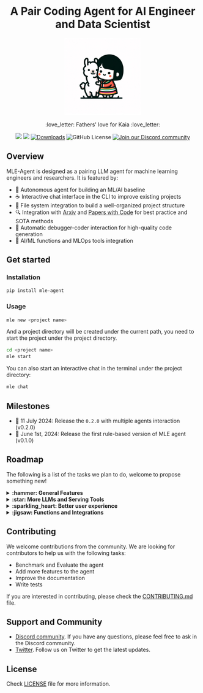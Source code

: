 <div align="center">
<h1 align="center">A Pair Coding Agent for AI Engineer and Data Scientist</h1>
<img alt="kaia-llama" height="200px" src="assets/kaia_llama.webp">
<p align="center">:love_letter: Fathers' love for Kaia :love_letter:</p>

![](https://github.com/MLSysOps/MLE-agent/actions/workflows/lint.yml/badge.svg) 
![](https://github.com/MLSysOps/MLE-agent/actions/workflows/test.yml/badge.svg) 
[![Downloads](https://static.pepy.tech/badge/mle-agent)](https://pepy.tech/project/mle-agent)
![GitHub License](https://img.shields.io/github/license/MLSysOps/MLE-agent)
<a href="https://discord.gg/SgxBpENGRG"><img src="https://img.shields.io/badge/Discord-Join%20Us-purple?logo=discord&logoColor=white&style=flat" alt="Join our Discord community"></a>

</div>


## Overview

MLE-Agent is designed as a pairing LLM agent for machine learning engineers and researchers. It is featured by:

- 🤖 Autonomous agent for building an ML/AI baseline
- :coffee: Interactive chat interface in the CLI to improve existing projects
- 📂 File system integration to build a well-organized project structure
- 🔍 Integration with [Arxiv](https://arxiv.org/) and [Papers with Code](https://paperswithcode.com/) for best practice and SOTA methods
- 🐛 Automatic debugger-coder interaction for high-quality code generation
- 🧰 AI/ML functions and MLOps tools integration


## Get started

### Installation

```bash
pip install mle-agent
```

### Usage

```bash
mle new <project name>
```

And a project directory will be created under the current path, you need to start the project under the project directory.

```bash
cd <project name>
mle start
```

You can also start an interactive chat in the terminal under the project directory:

```bash
mle chat
```


## Milestones

- :rocket: 11 July 2024: Release the `0.2.0` with multiple agents interaction (v0.2.0)
- :rocket: June 1st, 2024: Release the first rule-based version of MLE agent (v0.1.0)

## Roadmap

The following is a list of the tasks we plan to do, welcome to propose something new!

<details>
  <summary><b> :hammer: General Features</b></summary>
  
  - [x] Understand users' requirements to create an end-to-end AI project
  - [x] Suggest the SOTA data science solutions by using the web search
  - [x] Plan the ML engineering tasks with human interaction
  - [x] Execute the code on the local machine/cloud, debug and fix the errors
  - [x] Leverage the built-in functions to complete ML engineering tasks
  - [x] Interactive chat: A human-in-the-loop mode to help improve the existing ML projects
  - [ ] Kaggle mode: to finish a Kaggle task without humans
  - [ ] Summary and reflect the whole ML/AI pipeline
  - [ ] Integration with Cloud data and testing and debugging platforms
  - [ ] Local RAG support to make personal ML/AI coding assistant
  - [ ] Function zoo: generate AI/ML functions and save them for future usage


</details>

<details>
  <summary><b>:star: More LLMs and Serving Tools</b></summary>
  
  - [x] Ollama LLama3
  - [x] OpenAI GPTs
  - [ ] Anthropic Claude 3.5 Sonnet
</details>

<details>
  <summary><b>:sparkling_heart: Better user experience</b></summary>

  - [x] CLI Application
  - [ ] Web UI
  - [ ] Discord
</details>

<details>
  <summary><b>:jigsaw: Functions and Integrations</b></summary>
  
  - [x] Local file system
  - [x] Local code exectutor
  - [x] Arxiv.org search
  - [x] Papers with Code search
  - [x] General keyword search
  - [ ] Hugging Face
  - [ ] SkyPilot cloud deployment
  - [ ] Snowflake data
  - [ ] AWS S3 data
  - [ ] Databricks data catalog
  - [ ] Wandb experiment monitoring
  - [ ] MLflow management
  - [ ] DBT data transform
</details>

</details>

## Contributing

We welcome contributions from the community. We are looking for contributors to help us with the following tasks:

- Benchmark and Evaluate the agent
- Add more features to the agent
- Improve the documentation
- Write tests

If you are interested in contributing, please check the [CONTRIBUTING.md](CONTRIBUTING.md) file.

## Support and Community

- [Discord community](https://discord.gg/SgxBpENGRG). If you have any questions, please feel free to ask in the Discord community.
- [Twitter](https://twitter.com/MLE_Agent). Follow us on Twitter to get the latest updates.


## License

Check [LICENSE](LICENSE) file for more information.
